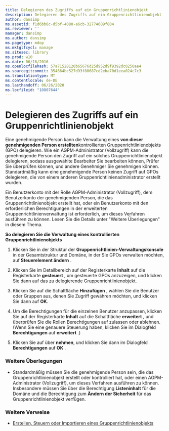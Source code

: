 ```yaml
---
title: Delegieren des Zugriffs auf ein Gruppenrichtlinienobjekt
description: Delegieren des Zugriffs auf ein Gruppenrichtlinienobjekt
author: dansimp
ms.assetid: f1d6bb6c-d5bf-4080-a6cb-32774689f804
ms.reviewer: ''
manager: dansimp
ms.author: dansimp
ms.pagetype: mdop
ms.mktglfcycl: manage
ms.sitesec: library
ms.prod: w10
ms.date: 06/16/2016
ms.openlocfilehash: 57a71528120b65676d25d952d9f9392dc0250ae4
ms.sourcegitcommit: 354664bc527d93f80687cd2eba70d1eea024c7c3
ms.translationtype: MT
ms.contentlocale: de-DE
ms.lasthandoff: 06/26/2020
ms.locfileid: "10807644"
---
```

# Delegieren des Zugriffs auf ein Gruppenrichtlinienobjekt


Eine genehmigende Person kann die Verwaltung eines **von dieser genehmigenden Person erstellten**kontrollierten Gruppenrichtlinienobjekts (GPO) delegieren. Wie ein AGPM-Administrator (Vollzugriff) kann die genehmigende Person den Zugriff auf ein solches Gruppenrichtlinienobjekt delegieren, sodass ausgewählte Bearbeiter Sie bearbeiten können, Prüfer Sie überprüfen können, und andere Genehmiger Sie genehmigen können. Standardmäßig kann eine genehmigende Person keinen Zugriff auf GPOs delegieren, die von einem anderen Gruppenrichtlinienadministrator erstellt wurden.

Ein Benutzerkonto mit der Rolle AGPM-Administrator (Vollzugriff), dem Benutzerkonto der genehmigenden Person, die das Gruppenrichtlinienobjekt erstellt hat, oder ein Benutzerkonto mit den erforderlichen Berechtigungen in der erweiterten Gruppenrichtlinienverwaltung ist erforderlich, um dieses Verfahren ausführen zu können. Lesen Sie die Details unter "Weitere Überlegungen" in diesem Thema.

**So delegieren Sie die Verwaltung eines kontrollierten Gruppenrichtlinienobjekts**

1.  Klicken Sie in der Struktur der **Gruppenrichtlinien-Verwaltungskonsole** in der Gesamtstruktur und Domäne, in der Sie GPOs verwalten möchten, auf **Steuerelement ändern** .

2.  Klicken Sie im Detailbereich auf der Registerkarte **Inhalt** auf die Registerkarte **gesteuert** , um gesteuerte GPOs anzuzeigen, und klicken Sie dann auf das zu delegierende Gruppenrichtlinienobjekt.

3.  Klicken Sie auf die Schaltfläche **Hinzufügen** , wählen Sie die Benutzer oder Gruppen aus, denen Sie Zugriff gewähren möchten, und klicken Sie dann auf **OK**.

4.  Um die Berechtigungen für die einzelnen Benutzer anzupassen, klicken Sie auf der Registerkarte **Inhalt** auf die Schaltfläche **erweitert** , und überprüfen Sie die Rollen Berechtigungen auf zulassen oder ablehnen. (Wenn Sie eine genauere Steuerung haben, klicken Sie im Dialogfeld **Berechtigungen** auf **erweitert** .)

5.  Klicken Sie auf über **nehmen**, und klicken Sie dann im Dialogfeld **Berechtigungen** auf **OK** .

### Weitere Überlegungen

-   Standardmäßig müssen Sie die genehmigende Person sein, die das Gruppenrichtlinienobjekt erstellt oder kontrolliert hat, oder einen AGPM-Administrator (Vollzugriff), um dieses Verfahren ausführen zu können. Insbesondere müssen Sie über die Berechtigung **Listeninhalt** für die Domäne und die Berechtigung zum **Ändern der Sicherheit** für das Gruppenrichtlinienobjekt verfügen.

### Weitere Verweise

-   [Erstellen, Steuern oder Importieren eines Gruppenrichtlinienobjekts](creating-controlling-or-importing-a-gpo-approver.md)

 

 





